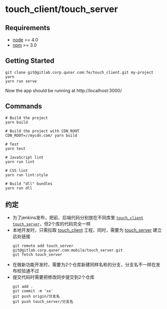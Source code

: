 # touch_client/touch_server

## Requirements

* [node](https://nodejs.org/en/) >= 4.0
* [npm](https://www.npmjs.com/) >= 3.0


## Getting Started

  ```
  git clone git@gitlab.corp.qunar.com:fe/touch_client.git my-project
  yarn
  yarn run serve
  ```

  Now the app should be running at http://localhost:3000/

## Commands
  ```
  # Build the project
  yarn build

  # Build the project with CDN_ROOT
  CDN_ROOT=//mycdn.com/ yarn build

  # Test
  yarn test

  # JavaScript lint
  yarn run lint

  # CSS lint
  yarn run lint:style

  # Build "dll" bundles
  yarn run dll
  ```

## 约定
* 为了jenkins发布，把前、后端代码分别放在不同库里 [`touch_client`](http://gitlab.corp.qunar.com/fe/touch_client) [`touch_server`](http://gitlab.corp.qunar.com/mobile/touch_server)，但2个库的代码完全一样
* 本地开发时，只需拉取 [touch_client](http://gitlab.corp.qunar.com/fe/touch_client) 工程，同时，需要为 [touch_server](http://gitlab.corp.qunar.com/mobile/touch_server)  建立远处链接
  ```
  git remote add touch_server git@gitlab.corp.qunar.com:mobile/touch_server.git
  git fetch touch_server
  ```
* 在做新功能开发时，需要为2个仓库新建同样名称的分支，分支名不一样在发布校验通不过
* 提交代码时需要把修改同步提交到2个仓库
  ```
  git add .
  git commit -m 'xx'
  git push origin/分支名
  git push touch_server/分支名
  ```
